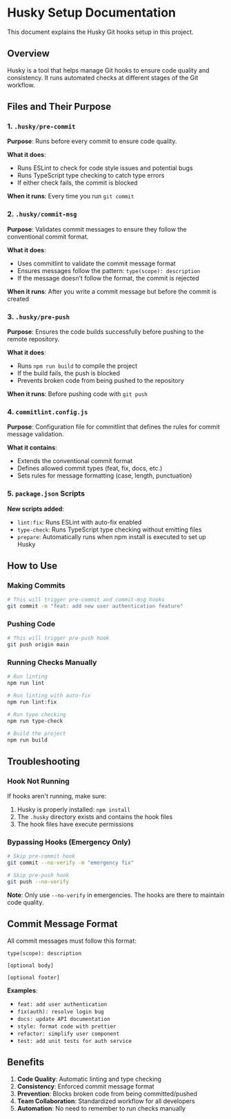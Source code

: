# Husky Setup Documentation

This document explains the Husky Git hooks setup in this project.

## Overview

Husky is a tool that helps manage Git hooks to ensure code quality and consistency. It runs automated checks at different stages of the Git workflow.

## Files and Their Purpose

### 1. `.husky/pre-commit`

**Purpose**: Runs before every commit to ensure code quality.

**What it does**:

- Runs ESLint to check for code style issues and potential bugs
- Runs TypeScript type checking to catch type errors
- If either check fails, the commit is blocked

**When it runs**: Every time you run `git commit`

### 2. `.husky/commit-msg`

**Purpose**: Validates commit messages to ensure they follow the conventional commit format.

**What it does**:

- Uses commitlint to validate the commit message format
- Ensures messages follow the pattern: `type(scope): description`
- If the message doesn't follow the format, the commit is rejected

**When it runs**: After you write a commit message but before the commit is created

### 3. `.husky/pre-push`

**Purpose**: Ensures the code builds successfully before pushing to the remote repository.

**What it does**:

- Runs `npm run build` to compile the project
- If the build fails, the push is blocked
- Prevents broken code from being pushed to the repository

**When it runs**: Before pushing code with `git push`

### 4. `commitlint.config.js`

**Purpose**: Configuration file for commitlint that defines the rules for commit message validation.

**What it contains**:

- Extends the conventional commit format
- Defines allowed commit types (feat, fix, docs, etc.)
- Sets rules for message formatting (case, length, punctuation)

### 5. `package.json` Scripts

**New scripts added**:

- `lint:fix`: Runs ESLint with auto-fix enabled
- `type-check`: Runs TypeScript type checking without emitting files
- `prepare`: Automatically runs when npm install is executed to set up Husky

## How to Use

### Making Commits

```bash
# This will trigger pre-commit and commit-msg hooks
git commit -m "feat: add new user authentication feature"
```

### Pushing Code

```bash
# This will trigger pre-push hook
git push origin main
```

### Running Checks Manually

```bash
# Run linting
npm run lint

# Run linting with auto-fix
npm run lint:fix

# Run type checking
npm run type-check

# Build the project
npm run build
```

## Troubleshooting

### Hook Not Running

If hooks aren't running, make sure:

1. Husky is properly installed: `npm install`
2. The `.husky` directory exists and contains the hook files
3. The hook files have execute permissions

### Bypassing Hooks (Emergency Only)

```bash
# Skip pre-commit hook
git commit --no-verify -m "emergency fix"

# Skip pre-push hook
git push --no-verify
```

**Note**: Only use `--no-verify` in emergencies. The hooks are there to maintain code quality.

## Commit Message Format

All commit messages must follow this format:

```
type(scope): description

[optional body]

[optional footer]
```

**Examples**:

- `feat: add user authentication`
- `fix(auth): resolve login bug`
- `docs: update API documentation`
- `style: format code with prettier`
- `refactor: simplify user component`
- `test: add unit tests for auth service`

## Benefits

1. **Code Quality**: Automatic linting and type checking
2. **Consistency**: Enforced commit message format
3. **Prevention**: Blocks broken code from being committed/pushed
4. **Team Collaboration**: Standardized workflow for all developers
5. **Automation**: No need to remember to run checks manually
